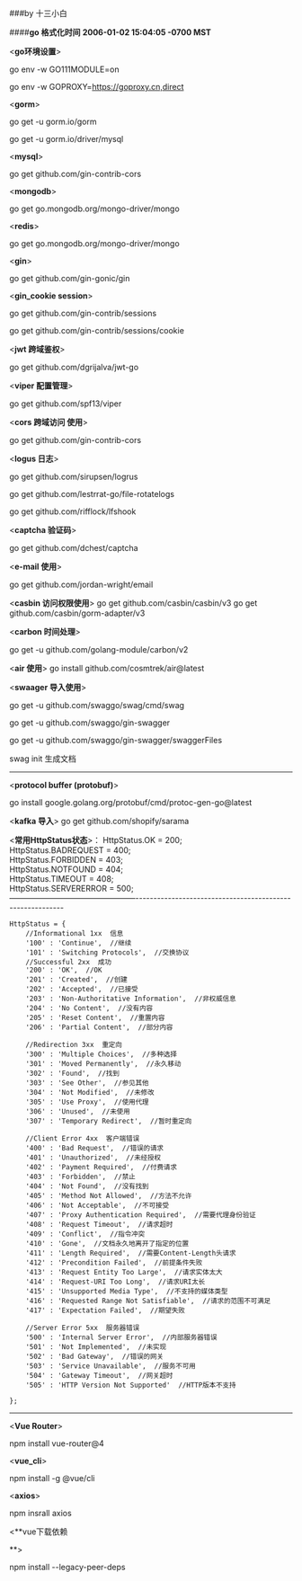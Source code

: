 ###by 十三小白

####**go 格式化时间** **2006-01-02 15:04:05 -0700 MST**

<**go环境设置**>

go env -w GO111MODULE=on

go env -w GOPROXY=https://goproxy.cn,direct

<**gorm**>

go get -u gorm.io/gorm

go get -u gorm.io/driver/mysql

<**mysql**>

go get github.com/gin-contrib-cors

<**mongodb**>

go get go.mongodb.org/mongo-driver/mongo

<**redis**>

go get go.mongodb.org/mongo-driver/mongo

<**gin**>

go get github.com/gin-gonic/gin

<**gin_cookie session**>

go get github.com/gin-contrib/sessions

go get github.com/gin-contrib/sessions/cookie

<**jwt 跨域鉴权**>

go get github.com/dgrijalva/jwt-go

<**viper  配置管理**>

go get github.com/spf13/viper

<**cors 跨域访问 使用**>

go get github.com/gin-contrib-cors

<**logus 日志**>

go get github.com/sirupsen/logrus

go get github.com/lestrrat-go/file-rotatelogs

go get github.com/rifflock/lfshook

<**captcha  验证码**>

go get github.com/dchest/captcha

<**e-mail 使用**>

go get github.com/jordan-wright/email

<**casbin 访问权限使用**>
go get github.com/casbin/casbin/v3
go get github.com/casbin/gorm-adapter/v3

<**carbon 时间处理**>

go get -u github.com/golang-module/carbon/v2

<**air 使用**>
go install github.com/cosmtrek/air@latest 

<**swaager 导入使用**>

 go get -u github.com/swaggo/swag/cmd/swag

 go get -u github.com/swaggo/gin-swagger 

 go get -u github.com/swaggo/gin-swagger/swaggerFiles

swag init 生成文档

------------------------------------------------------------------------------

<**protocol buffer (protobuf)**>

go install google.golang.org/protobuf/cmd/protoc-gen-go@latest

<**kafka 导入**>
go get github.com/shopify/sarama

<**常用HttpStatus状态**>：
HttpStatus.OK = 200;  
HttpStatus.BADREQUEST = 400;  
HttpStatus.FORBIDDEN = 403;  
HttpStatus.NOTFOUND = 404;  
HttpStatus.TIMEOUT = 408;  
HttpStatus.SERVERERROR = 500;  
————————————————----------------------------------------------------------

```
HttpStatus = {  
    //Informational 1xx  信息
    '100' : 'Continue',  //继续
    '101' : 'Switching Protocols',  //交换协议
    //Successful 2xx  成功
    '200' : 'OK',  //OK
    '201' : 'Created',  //创建
    '202' : 'Accepted',  //已接受
    '203' : 'Non-Authoritative Information',  //非权威信息
    '204' : 'No Content',  //没有内容
    '205' : 'Reset Content',  //重置内容
    '206' : 'Partial Content',  //部分内容

    //Redirection 3xx  重定向
    '300' : 'Multiple Choices',  //多种选择
    '301' : 'Moved Permanently',  //永久移动
    '302' : 'Found',  //找到
    '303' : 'See Other',  //参见其他
    '304' : 'Not Modified',  //未修改
    '305' : 'Use Proxy',  //使用代理
    '306' : 'Unused',  //未使用
    '307' : 'Temporary Redirect',  //暂时重定向

    //Client Error 4xx  客户端错误
    '400' : 'Bad Request',  //错误的请求
    '401' : 'Unauthorized',  //未经授权
    '402' : 'Payment Required',  //付费请求
    '403' : 'Forbidden',  //禁止
    '404' : 'Not Found',  //没有找到
    '405' : 'Method Not Allowed',  //方法不允许
    '406' : 'Not Acceptable',  //不可接受
    '407' : 'Proxy Authentication Required',  //需要代理身份验证
    '408' : 'Request Timeout',  //请求超时
    '409' : 'Conflict',  //指令冲突
    '410' : 'Gone',  //文档永久地离开了指定的位置
    '411' : 'Length Required',  //需要Content-Length头请求
    '412' : 'Precondition Failed',  //前提条件失败
    '413' : 'Request Entity Too Large',  //请求实体太大
    '414' : 'Request-URI Too Long',  //请求URI太长
    '415' : 'Unsupported Media Type',  //不支持的媒体类型
    '416' : 'Requested Range Not Satisfiable',  //请求的范围不可满足
    '417' : 'Expectation Failed',  //期望失败

    //Server Error 5xx  服务器错误
    '500' : 'Internal Server Error',  //内部服务器错误
    '501' : 'Not Implemented',  //未实现
    '502' : 'Bad Gateway',  //错误的网关
    '503' : 'Service Unavailable',  //服务不可用
    '504' : 'Gateway Timeout',  //网关超时
    '505' : 'HTTP Version Not Supported'  //HTTP版本不支持

};  
```

-------------------------------------------------------------------------------

<**Vue Router**>

npm install vue-router@4

<**vue_cli**>

npm install -g @vue/cli

<**axios**>

npm insrall axios

<**vue下载依赖

**>

npm install --legacy-peer-deps
